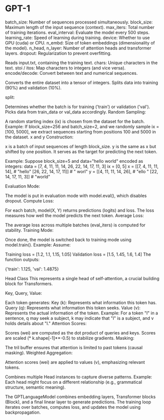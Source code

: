 # GPT-1

batch_size: Number of sequences processed simultaneously.
block_size: Maximum length of the input sequence (context).
max_iters: Total number of training iterations.
eval_interval: Evaluate the model every 500 steps.
learning_rate: Speed of learning during training.
device: Whether to use GPU (cuda) or CPU.
n_embd: Size of token embeddings (dimensionality of the model).
n_head, n_layer: Number of attention heads and transformer layers.
dropout: Regularization to prevent overfitting.


Reads input.txt, containing the training text.
chars: Unique characters in the text.
stoi / itos: Map characters to integers (and vice versa).
encode/decode: Convert between text and numerical sequences.

Converts the entire dataset into a tensor of integers.
Splits data into training (90%) and validation (10%).

split:

Determines whether the batch is for training ('train') or validation ('val').
Picks data from train_data or val_data accordingly.
Random Sampling:

A random starting index (ix) is chosen from the dataset for the batch.
Example: If block_size=256 and batch_size=2, and we randomly sample ix = [100, 5000], we extract sequences starting from positions 100 and 5000 in the dataset.
x and y Construction:

x is a batch of input sequences of length block_size.
y is the same as x but shifted by one position. It serves as the target for predicting the next token.

Example:
Suppose block_size=5 and data="hello world" encoded as integers:
data = [7, 4, 11, 11, 14, 26, 22, 14, 17, 11, 3]
ix = [0, 5]
x = [[7, 4, 11, 11, 14],  # "hello"
     [26, 22, 14, 17, 11]] # " worl"
y = [[4, 11, 11, 14, 26],  # "ello "
     [22, 14, 17, 11, 3]]  # "world"


Evaluation Mode:

The model is put in evaluation mode with model.eval(), which disables dropout.
Compute Loss:

For each batch, model(X, Y) returns predictions (logits) and loss. The loss measures how well the model predicts the next token.
Average Loss:

The average loss across multiple batches (eval_iters) is computed for stability.
Training Mode:

Once done, the model is switched back to training mode using model.train().
Example:
Assume:

Training loss = [1.2, 1.1, 1.15, 1.05]
Validation loss = [1.5, 1.45, 1.6, 1.4] The function outputs:

{'train': 1.125, 'val': 1.4875}

Head Class
This represents a single head of self-attention, a crucial building block for Transformers.

Key, Query, Value:

Each token generates:
Key (k): Represents what information this token has.
Query (q): Represents what information this token seeks.
Value (v): Represents the actual information of the token.
Example: For a token "I" in a sentence, q may seek a subject, k may indicate that "I" is a subject, and v holds details about "I."
Attention Scores:

Scores (wei) are computed as the dot product of queries and keys.
Scores are scaled (* k.shape[-1]**-0.5) to stabilize gradients.
Masking:

The tril buffer ensures that attention is limited to past tokens (causal masking).
Weighted Aggregation:

Attention scores (wei) are applied to values (v), emphasizing relevant tokens.

Combines multiple Head instances to capture diverse patterns.
Example:
Each head might focus on a different relationship (e.g., grammatical structure, semantic meaning).

The GPTLanguageModel combines embedding layers, Transformer blocks (Block), and a final linear layer to generate predictions.
The training loop iterates over batches, computes loss, and updates the model using backpropagation.
